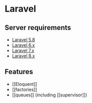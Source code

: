 # Laravel

## Server requirements

- [Laravel 5.8](https://laravel.com/docs/5.8#server-requirements)
- [Laravel 6.x](https://laravel.com/docs/6.x/installation#server-requirements)
- [Laravel 7.x](https://laravel.com/docs/7.x/installation#server-requirements)
- [Laravel 8.x](https://laravel.com/docs/8.x/installation#server-requirements)

## Features

- [[Eloquent]]
- [[factories]]
- [[queues]] (including [[supervisor]])